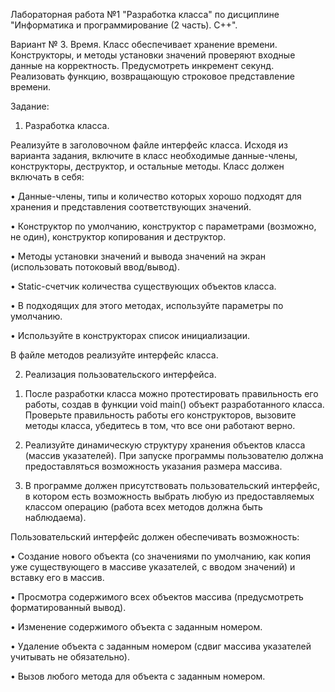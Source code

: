 Лабораторная работа №1 "Разработка класса" по дисциплине "Информатика и программирование (2 часть). С++".

Вариант № 3. Время. Класс обеспечивает хранение времени. Конструкторы, и методы установки значений проверяют входные данные на корректность. Предусмотреть инкремент секунд.  Реализовать функцию, возвращающую строковое представление времени.

Задание:

1. Разработка класса.

Реализуйте в заголовочном файле интерфейс класса. Исходя из варианта задания, включите в класс необходимые данные-члены, конструкторы, деструктор, и остальные методы. 
Класс должен включать в себя:

•	Данные-члены, типы и количество которых хорошо подходят для хранения и представления соответствующих значений.

•	Конструктор по умолчанию, конструктор с параметрами (возможно, не один), конструктор копирования и деструктор. 

•	Методы установки значений и вывода значений на экран (использовать потоковый ввод/вывод). 

•	Static-счетчик количества существующих объектов класса.

•	В подходящих для этого методах, используйте параметры по умолчанию.

•	Используйте в конструкторах список инициализации. 

В файле методов реализуйте интерфейс класса.

2. Реализация пользовательского интерфейса.
 
1) После разработки класса можно протестировать правильность его работы, создав в функции void main() объект разработанного класса. Проверьте правильность работы его конструкторов, вызовите методы класса, убедитесь в том, что все они работают верно.

2) Реализуйте динамическую структуру хранения объектов класса (массив указателей). При запуске программы пользователю должна предоставляться возможность указания размера массива. 

3) В программе должен присутствовать пользовательский интерфейс, в котором есть возможность выбрать любую из предоставляемых классом операцию (работа всех методов должна быть наблюдаема). 

Пользовательский интерфейс должен обеспечивать возможность:

•	Создание нового объекта (со значениями по умолчанию, как копия уже существующего в массиве указателей, с вводом значений) и вставку его в массив.

•	Просмотра содержимого всех объектов массива (предусмотреть форматированный вывод).

•	Изменение содержимого объекта с заданным номером.

•	Удаление объекта с заданным номером (сдвиг массива указателей учитывать не обязательно).

•	Вызов любого метода для объекта с заданным номером.
